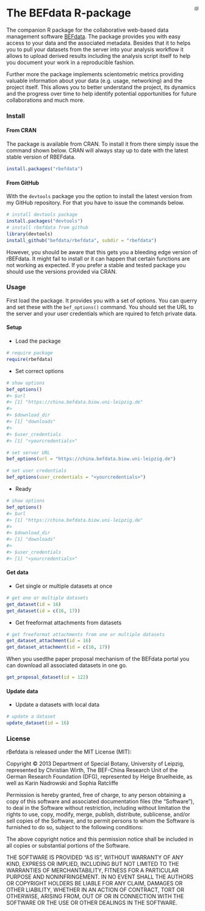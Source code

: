 
# The BEFdata R-package <img src="assets/images/rbefdata_logo_small.png" align="right" />

The companion R package for the collaborative web-based data management
software [BEFdata](https://github.com/cpfaff/befdata). The package
provides you with easy access to your data and the associated metadata.
Besides that it to helps you to pull your datasets from the server into
your analysis workflow it allows to upload derived results including the
analysis script itself to help you document your work in a reproducible
fashion.

Further more the package implements scientometric metrics providing
valuable information about your data (e.g. usage, networking) and the
project itself. This allows you to better understand the project, its
dynamics and the progress over time to help identify potential
opportunities for future collaborations and much more.

### Install

#### From CRAN

The package is available from CRAN. To install it from there simply
issue the command shown below. CRAN will always stay up to date with the
latest stable version of RBEFdata.

``` r
install.packages("rbefdata")
```

#### From GitHub

With the `devtools` package you the option to install the latest version
from my GitHub repository. For that you have to issue the commands
below.

``` r
# install devtools package
install.packages("devtools")
# install rbefdata from github
library(devtools)
install_github("befdata/rbefdata", subdir = "rbefdata")
```

However, you should be aware that this gets you a bleeding edge version
of rBEFdata. It might fail to install or it can happen that certain
functions are not working as expected. If you prefer a stable and tested
package you should use the versions provided via CRAN.

### Usage

First load the package. It provides you with a set of options. You can
querry and set these with the `bef_options()` command. You should set
the URL to the server and your user credentials which are rquired to
fetch private data.

#### Setup

  - Load the package

<!-- end list -->

``` r
# require package
require(rbefdata)
```

  - Set correct options

<!-- end list -->

``` r
# show options
bef_options()
#> $url
#> [1] "https://china.befdata.biow.uni-leipzig.de"
#> 
#> $download_dir
#> [1] "downloads"
#> 
#> $user_credentials
#> [1] "<yourcredentials>"
```

``` r
# set server URL
bef_options(url = "https://china.befdata.biow.uni-leipzig.de")
```

``` r
# set user credentials
bef_options(user_credentials = "<yourcredentials>")
```

  - Ready

<!-- end list -->

``` r
# show options
bef_options()
#> $url
#> [1] "https://china.befdata.biow.uni-leipzig.de"
#> 
#> $download_dir
#> [1] "downloads"
#> 
#> $user_credentials
#> [1] "<yourcredentials>"
```

#### Get data

  - Get single or multiple datasets at once

<!-- end list -->

``` r
# get one or multiple datasets
get_dataset(id = 16)
get_dataset(id = c(16, 17))
```

  - Get freeformat attachments from datasets

<!-- end list -->

``` r
# get freeformat attachments from one or multiple datasets
get_dataset_attachment(id = 16)
get_dataset_attachment(id = c(16, 17))
```

When you usedthe paper proposal mechanism of the BEFdata portal you can
download all associated datasets in one go.

``` r
get_proposal_dataset(id = 122)
```

#### Update data

  - Update a datasets with local data

<!-- end list -->

``` r
# update a dataset
update_dataset(id = 16)
```

### License

rBefdata is released under the MIT License (MIT):

Copyright © 2013 Department of Special Botany, University of Leipzig,
represented by Christian Wirth, The BEF-China Research Unit of the
German Research Foundation (DFG), represented by Helge Bruelheide, as
well as Karin Nadrowski and Sophia Ratcliffe

Permission is hereby granted, free of charge, to any person obtaining a
copy of this software and associated documentation files (the
“Software”), to deal in the Software without restriction, including
without limitation the rights to use, copy, modify, merge, publish,
distribute, sublicense, and/or sell copies of the Software, and to
permit persons to whom the Software is furnished to do so, subject to
the following conditions:

The above copyright notice and this permission notice shall be included
in all copies or substantial portions of the Software.

THE SOFTWARE IS PROVIDED “AS IS”, WITHOUT WARRANTY OF ANY KIND, EXPRESS
OR IMPLIED, INCLUDING BUT NOT LIMITED TO THE WARRANTIES OF
MERCHANTABILITY, FITNESS FOR A PARTICULAR PURPOSE AND NONINFRINGEMENT.
IN NO EVENT SHALL THE AUTHORS OR COPYRIGHT HOLDERS BE LIABLE FOR ANY
CLAIM, DAMAGES OR OTHER LIABILITY, WHETHER IN AN ACTION OF CONTRACT,
TORT OR OTHERWISE, ARISING FROM, OUT OF OR IN CONNECTION WITH THE
SOFTWARE OR THE USE OR OTHER DEALINGS IN THE SOFTWARE.
